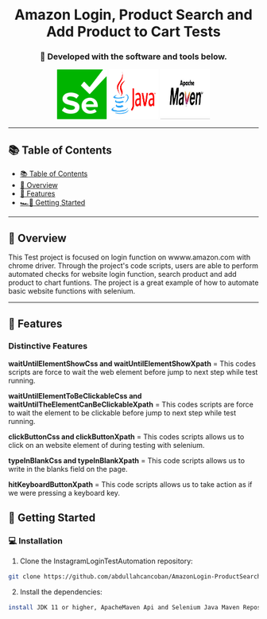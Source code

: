 <div align="center">
<h1 align="center">
<br>
Amazon Login, Product Search and Add Product to Cart Tests
</h1>
<h3 align="center">🚀 Developed with the software and tools below.</h3>
<p align="center">
<img src="images/selenium.png" alt="java" width="100" height="100">
<img src="images/java.jpg" alt="java" width="100" height="100">
<img src="images/maven.jpg" alt="java" width="100" height="100">
</div>

---

## 📚 Table of Contents
- [📚 Table of Contents](#-table-of-contents)
- [📍 Overview](#-introdcution)
- [🔮 Features](#-features)
- [🏎💨 Getting Started](#-getting-started)
---


## 📍 Overview

This Test project is focused on login function on wwww.amazon.com with chrome driver. Through the project's code scripts, users are able to perform automated checks for website login function, search product and add product to chart  funtions.  The project is a great example of how to automate basic website functions with selenium.

---

## 🔮 Features

### Distinctive Features

**waitUntilElementShowCss and waitUntilElementShowXpath** = This codes scripts are force to wait the web element before jump to next step while test running.


**waitUntilElementToBeClickableCss and waitUntilTheElementCanBeClickableXpath** = This codes scripts are force to wait the element to be clickable before jump to next step while test running.

**clickButtonCss and clickButtonXpath** = This codes scripts allows us to click on an website element of during testing with selenium.

**typeInBlankCss and typeInBlankXpath** = This code scripts  allows us to write in the blanks field on the page.

**hitKeyboardButtonXpath** = This code scripts  allows us to take action as if we were pressing a keyboard key.

## 🚀 Getting Started

### 💻 Installation

1. Clone the InstagramLoginTestAutomation repository:
```sh
git clone https://github.com/abdullahcancoban/AmazonLogin-ProductSearch-AddProductToCart
```
2. Install the dependencies:
```sh
install JDK 11 or higher, ApacheMaven Api and Selenium Java Maven Repository
```


